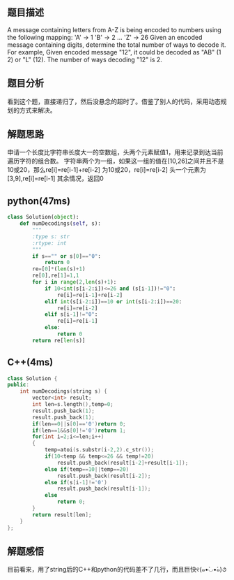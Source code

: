## 题目描述
A message containing letters from A-Z is being encoded to numbers using the following mapping: 
'A' -> 1
'B' -> 2
...
'Z' -> 26
Given an encoded message containing digits, determine the total number of ways to decode it. 
For example,
Given encoded message "12", it could be decoded as "AB" (1 2) or "L" (12). 
The number of ways decoding "12" is 2. 
## 题目分析
看到这个题，直接递归了，然后没悬念的超时了。借鉴了别人的代码，采用动态规划的方式来解决。
## 解题思路
申请一个长度比字符串长度大一的空数组，头两个元素赋值1，用来记录到达当前遍历字符的组合数。
字符串两个为一组，如果这一组的值在[10,26]之间并且不是10或20，那么re[i]=re[i-1]+re[i-2]
为10或20，re[i]=re[i-2]
头一个元素为[3,9],re[i]=re[i-1]
其余情况，返回0
## python(47ms)
```python
class Solution(object):
    def numDecodings(self, s):
        """
        :type s: str
        :rtype: int
        """         
        if s=="" or s[0]=="0":
            return 0
        re=[0]*(len(s)+1)
        re[0],re[1]=1,1
        for i in range(2,len(s)+1):
            if 10<int(s[i-2:i])<=26 and (s[i-1])!="0":
                re[i]=re[i-1]+re[i-2]
            elif int(s[i-2:i])==10 or int(s[i-2:i])==20:
                re[i]=re[i-2]
            elif s[i-1]!="0":
                re[i]=re[i-1]
            else:
                return 0
        return re[len(s)]
```
## C++(4ms)
```cpp
class Solution {
public:
    int numDecodings(string s) {
        vector<int> result;
        int len=s.length(),temp=0;
        result.push_back(1);
        result.push_back(1);
        if(len==0||s[0]=='0')return 0;
        if(len==1&&s[0]!='0')return 1;
        for(int i=2;i<=len;i++)
        {
            temp=atoi(s.substr(i-2,2).c_str());
            if(10<temp && temp<=26 && temp!=20)
                result.push_back(result[i-2]+result[i-1]);
            else if(temp==10||temp==20)
                result.push_back(result[i-2]);
            else if(s[i-1]!='0')
                result.push_back(result[i-1]);
            else 
                return 0;
        }
        return result[len];
    }
};
```
## 解题感悟
目前看来，用了string后的C++和python的代码差不了几行，而且巨快୧(๑•̀◡•́๑)૭
